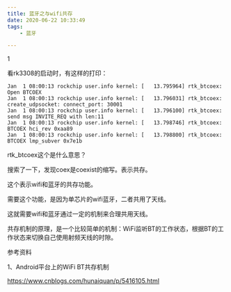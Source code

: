 ```yaml
---
title: 蓝牙之与wifi共存
date: 2020-06-22 10:33:49
tags:
	- 蓝牙

---
```


1

看rk3308的启动时，有这样的打印：

```
Jan  1 08:00:13 rockchip user.info kernel: [   13.795964] rtk_btcoex: Open BTCOEX
Jan  1 08:00:13 rockchip user.info kernel: [   13.796031] rtk_btcoex: create_udpsocket: connect_port: 30001
Jan  1 08:00:13 rockchip user.info kernel: [   13.796100] rtk_btcoex: send msg INVITE_REQ with len:11
Jan  1 08:00:13 rockchip user.info kernel: [   13.798746] rtk_btcoex: BTCOEX hci_rev 0xaa89
Jan  1 08:00:13 rockchip user.info kernel: [   13.798800] rtk_btcoex: BTCOEX lmp_subver 0x7e1b
```

rtk_btcoex这个是什么意思？

搜索了一下，发现coex是coexist的缩写。表示共存。

这个表示wifi和蓝牙的共存功能。

需要这个功能，是因为单芯片的wifi蓝牙，二者共用了天线。

这就需要wifi和蓝牙通过一定的机制来合理共用天线。

共存机制的原理，是一个比较简单的机制：WiFi监听BT的工作状态，根据BT的工作状态来切换自己使用射频天线的时隙。



参考资料

1、Android平台上的WiFi BT共存机制

https://www.cnblogs.com/hunaiquan/p/5416105.html